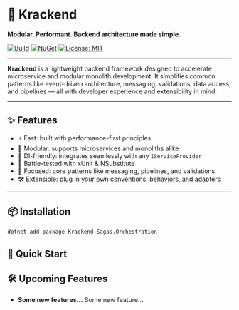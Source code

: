 # 🐙 Krackend

**Modular. Performant. Backend architecture made simple.**

[![Build](https://github.com/mape1402/pelican/actions/workflows/publish.yaml/badge.svg)](https://github.com/mape1402/pelican/actions/workflows/publish.yaml)
[![NuGet](https://img.shields.io/nuget/v/Krackend.Sagas.Orchestration.svg)](https://www.nuget.org/packages/Krackend.Sagas.Orchestration/)
[![License: MIT](https://img.shields.io/badge/license-MIT-blue.svg)](LICENSE)

---

**Krackend** is a lightweight backend framework designed to accelerate microservice and modular monolith development. It simplifies common patterns like event-driven architecture, messaging, validations, data access, and pipelines — all with developer experience and extensibility in mind.

---

## ✨ Features

- ⚡ Fast: built with performance-first principles
- 🧩 Modular: supports microservices and monoliths alike
- 🔌 DI-friendly: integrates seamlessly with any `IServiceProvider`
- 🧪 Battle-tested with xUnit & NSubstitute
- 🎯 Focused: core patterns like messaging, pipelines, and validations
- 🛠️ Extensible: plug in your own conventions, behaviors, and adapters

---

## 📦 Installation

```bash
dotnet add package Krackend.Sagas.Orchestration

```

## 🚀 Quick Start

## 🛠️ Upcoming Features

- **Some new features...**
   Some new feature...
